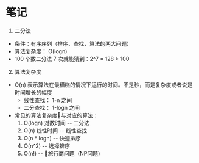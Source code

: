 # 笔记
1. 二分法
  - 条件：有序序列（排序、查找，算法的两大问题）
  - 算法复杂度： O(logn)
  - 100 个数二分法 7 次就能猜到：2^7 = 128 > 100

2. 算法复杂度
  - O(n) 表示算法在最糟糕的情况下运行的时间。不是秒，而是复杂度或者说是时间增长的幅度
    - 线性查找： 1-n 之间
    - 二分查找： 1-logn 之间
  - 常见的算法复杂度与对应的算法：
    1. O(logn) 对数时间 -- 二分法
    2. O(n) 线性时间 -- 线性查找
    3. O(n * logn)  -- 快速排序
    4. O(n^2) -- 选择排序
    5. O(n!) -- 旅行商问题（NP问题）